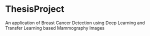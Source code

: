 # ThesisProject
An application of Breast Cancer Detection using Deep Learning and Transfer Learning based Mammography Images
